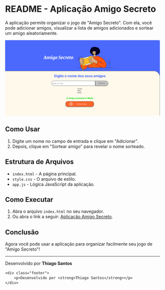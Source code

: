 # README - Aplicação Amigo Secreto

A aplicação permite organizar o jogo de "Amigo Secreto". Com ela, você pode adicionar amigos, visualizar a lista de amigos adicionados e sortear um amigo aleatoriamente.

![Exemplo da aplicação Amigo Secreto](assets/amigo-secreto-exemplo.png)

## Como Usar

1. Digite um nome no campo de entrada e clique em "Adicionar".
2. Depois, clique em "Sortear amigo" para revelar o nome sorteado.

## Estrutura de Arquivos

- `index.html` - A página principal.
- `style.css` - O arquivo de estilo.
- `app.js` - Lógica JavaScript da aplicação.

## Como Executar

1. Abra o arquivo `index.html` no seu navegador.
2. Ou abra o link a seguir: [Aplicação Amigo Secreto](https://thiagosantosreis.github.io/Challenge-Amigo-Secreto/).

## Conclusão

Agora você pode usar a aplicação para organizar facilmente seu jogo de "Amigo Secreto"!

---

Desenvolvido por **Thiago Santos**


    <div class="footer">
        <p>Desenvolvido por <strong>Thiago Santos</strong></p>
    </div>

</body>
</html>
